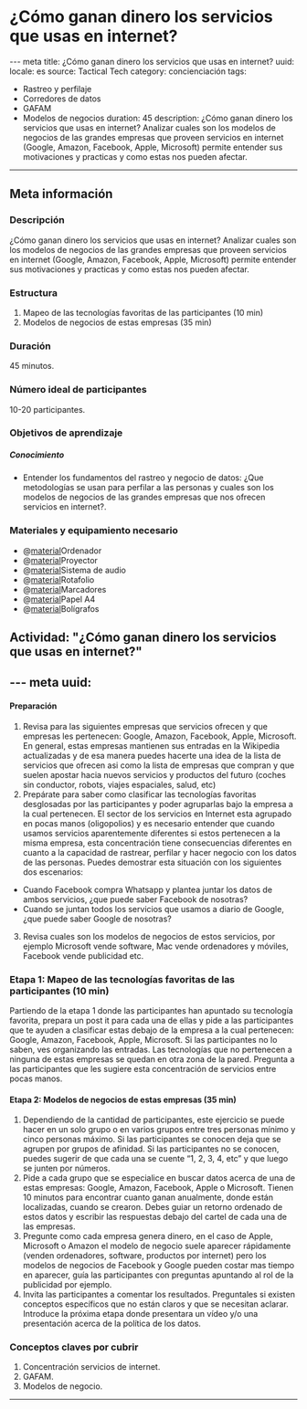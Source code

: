 ﻿# ¿Cómo ganan dinero los servicios que usas en internet?
--- meta
title:  ¿Cómo ganan dinero los servicios que usas en internet?
uuid:
locale: es
source: Tactical Tech
category:  concienciación
tags:
  - Rastreo y perfilaje
  - Corredores de datos
  - GAFAM
  - Modelos de negocios
duration:  45
description:  ¿Cómo ganan dinero los servicios que usas en internet? Analizar cuales son los modelos de negocios de las grandes empresas que proveen servicios en internet (Google, Amazon, Facebook, Apple, Microsoft) permite entender sus motivaciones y practicas y como estas nos pueden afectar.
---

## Meta información

### Descripción
¿Cómo ganan dinero los servicios que usas en internet? Analizar cuales son los modelos de negocios de las grandes empresas que proveen servicios en internet (Google, Amazon, Facebook, Apple, Microsoft) permite entender sus motivaciones y practicas y como estas nos pueden afectar.

### Estructura
1. Mapeo de las tecnologías favoritas de las participantes (10 min)
2. Modelos de negocios de estas empresas (35 min)

### Duración
45 minutos.

### Número ideal de participantes
10-20 participantes.

### Objetivos de aprendizaje
##### Conocimiento
- Entender los fundamentos del rastreo y negocio de datos: ¿Que metodologías se usan para perfilar a las personas y cuales son los modelos de negocios de las grandes empresas que nos ofrecen servicios en internet?.

### Materiales y equipamiento necesario
- @[material]()Ordenador
- @[material]()Proyector
- @[material]()Sistema de audio
- @[material]()Rotafolio
- @[material]()Marcadores
- @[material]()Papel A4
- @[material]()Bolígrafos

## Actividad: "¿Cómo ganan dinero los servicios que usas en internet?"
--- meta
uuid:
---

#### Preparación
1. Revisa para las siguientes empresas que servicios ofrecen y que empresas les pertenecen: Google, Amazon, Facebook, Apple, Microsoft. En general, estas empresas mantienen sus entradas en la Wikipedia actualizadas y de esa manera puedes hacerte una idea de la lista de servicios que ofrecen asi como la lista de empresas que compran y que suelen apostar hacia nuevos servicios y productos del futuro (coches sin conductor, robots, viajes espaciales, salud, etc)
2. Prepárate para saber como clasificar las tecnologías favoritas desglosadas por las participantes y poder agruparlas bajo la empresa a la cual pertenecen. El sector de los servicios en Internet esta agrupado en pocas manos (oligopolios) y es necesario entender que cuando usamos servicios aparentemente diferentes si estos pertenecen a la misma empresa, esta concentración tiene consecuencias diferentes en cuanto a la capacidad de rastrear, perfilar y hacer negocio con los datos de las personas. Puedes demostrar esta situación con los siguientes dos escenarios:
 -  Cuando Facebook compra Whatsapp y plantea juntar los datos de ambos servicios, ¿que puede saber Facebook de nosotras?
 -  Cuando se juntan todos los servicios que usamos a diario de Google, ¿que puede saber Google de nosotras?
3. Revisa cuales son los modelos de negocios de estos servicios, por ejemplo Microsoft vende software, Mac vende ordenadores y móviles, Facebook vende publicidad etc.

### Etapa 1: Mapeo de las tecnologías favoritas de las participantes (10 min)

Partiendo de la etapa 1 donde las participantes han apuntado su tecnología favorita, prepara un post it para cada una de ellas y pide a las participantes que te ayuden a clasificar estas debajo de la empresa a la cual pertenecen: Google, Amazon, Facebook, Apple, Microsoft. Si las participantes no lo saben, ves organizando las entradas. Las tecnologías que no pertenecen a ninguna de estas empresas se quedan en otra zona de la pared. Pregunta a las participantes que les sugiere esta concentración de servicios entre pocas manos.

#### Etapa 2: Modelos de negocios de estas empresas (35 min)
1. Dependiendo de la cantidad de participantes, este ejercicio se puede hacer en un solo grupo o en varios grupos entre tres personas mínimo y cinco personas máximo. Si las participantes se conocen deja que se agrupen por grupos de afinidad. Si las participantes no se conocen, puedes sugerir de que cada una se cuente “1, 2, 3, 4, etc” y que luego se junten por números.
2. Pide a cada grupo que se especialice en buscar datos acerca de una de estas empresas: Google, Amazon, Facebook, Apple o Microsoft. Tienen 10 minutos para encontrar cuanto ganan anualmente, donde están localizadas, cuando se crearon. Debes guiar un retorno ordenado de estos datos y escribir las respuestas debajo del cartel de cada una de las empresas.
3. Pregunte como cada empresa genera dinero, en el caso de Apple, Microsoft o Amazon el modelo de negocio suele aparecer rápidamente (venden ordenadores, software, productos por internet) pero los modelos de negocios de Facebook y Google pueden costar mas tiempo en aparecer, guía las participantes con preguntas apuntando al rol de la publicidad por ejemplo.
4. Invita las participantes a comentar los resultados. Preguntales si existen conceptos específicos que no están claros y que se necesitan aclarar. Introduce la próxima etapa donde presentara un vídeo y/o una presentación acerca de la política de los datos.

### Conceptos claves por cubrir
1. Concentración servicios de internet.
2. GAFAM.
3. Modelos de negocio.

-------------------------------
<!---
BCN_currículo/Concienciación/TEMPLATE
-->
